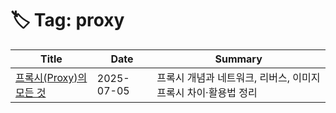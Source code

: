 # 🏷️ Tag: proxy

| Title | Date | Summary |
|-------|------|---------|
| [프록시(Proxy)의 모든 것](https://github.com/MinHyeok-lee1/TIL/blob/main/2025/07/05-proxy.md) | 2025-07-05 | 프록시 개념과 네트워크, 리버스, 이미지 프록시 차이·활용법 정리 |
